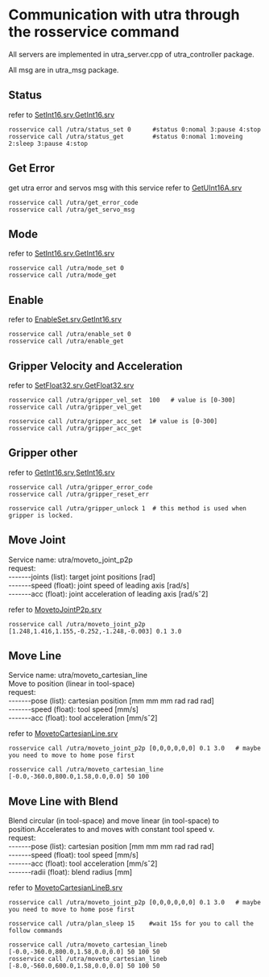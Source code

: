 # Communication with utra through the rosservice command
All servers are implemented in utra_server.cpp of utra_controller package.

All msg are in utra_msg package.


## Status
refer to [SetInt16.srv](../utra_msg/srv/SetInt16.srv),[GetInt16.srv](../utra_msg/srv/GetInt16.srv)

```
rosservice call /utra/status_set 0      #status 0:nomal 3:pause 4:stop
rosservice call /utra/status_get        #status 0:nomal 1:moveing 2:sleep 3:pause 4:stop
```

## Get Error
get utra error and servos msg with this service
refer to [GetUInt16A.srv](../utra_msg/srv/GetUInt16A.srv)

```
rosservice call /utra/get_error_code 
rosservice call /utra/get_servo_msg  
```

## Mode 
refer to [SetInt16.srv](../utra_msg/srv/SetInt16.srv),[GetInt16.srv](../utra_msg/srv/GetInt16.srv)

```
rosservice call /utra/mode_set 0 
rosservice call /utra/mode_get  
```

## Enable 
refer to [EnableSet.srv](../utra_msg/srv/EnableSet.srv),[GetInt16.srv](../utra_msg/srv/GetInt16.srv)

```
rosservice call /utra/enable_set 0 
rosservice call /utra/enable_get  
```

## Gripper Velocity and Acceleration
refer to [SetFloat32.srv](../utra_msg/srv/SetFloat32.srv),[GetFloat32.srv](../utra_msg/srv/GetFloat32.srv)

```
rosservice call /utra/gripper_vel_set  100   # value is [0-300]
rosservice call /utra/gripper_vel_get  

rosservice call /utra/gripper_acc_set  1# value is [0-300]
rosservice call /utra/gripper_acc_get 
```

## Gripper other
refer to [GetInt16.srv](../utra_msg/srv/GetInt16.srv),[SetInt16.srv](../utra_msg/srv/SetInt16.srv)

```
rosservice call /utra/gripper_error_code 
rosservice call /utra/gripper_reset_err 

rosservice call /utra/gripper_unlock 1  # this method is used when gripper is locked.
```

## Move Joint
Service name: utra/moveto_joint_p2p  
request:   
-------joints (list): target joint positions [rad]   
-------speed (float): joint speed of leading axis [rad/s]   
-------acc (float): joint acceleration of leading axis [rad/sˆ2]   

refer to [MovetoJointP2p.srv](../utra_msg/srv/MovetoJointP2p.srv)

```
rosservice call /utra/moveto_joint_p2p [1.248,1.416,1.155,-0.252,-1.248,-0.003] 0.1 3.0
```

## Move Line
Service name: utra/moveto_cartesian_line  
Move to position (linear in tool-space)   
request:   
-------pose (list): cartesian position [mm mm mm rad rad rad]  
-------speed (float): tool speed [mm/s]  
-------acc (float): tool acceleration [mm/sˆ2]  

refer to [MovetoCartesianLine.srv](../utra_msg/srv/MovetoCartesianLine.srv)

```
rosservice call /utra/moveto_joint_p2p [0,0,0,0,0,0] 0.1 3.0   # maybe you need to move to home pose first

rosservice call /utra/moveto_cartesian_line [-0.0,-360.0,800.0,1.58,0.0,0.0] 50 100   
```

## Move Line with Blend 
Blend circular (in tool-space) and move linear (in tool-space) to position.Accelerates to and moves with constant tool speed v.  
request:   
-------pose (list): cartesian position [mm mm mm rad rad rad]  
-------speed (float): tool speed [mm/s]  
-------acc (float): tool acceleration [mm/sˆ2]  
-------radii (float): blend radius [mm]  

refer to [MovetoCartesianLineB.srv](../utra_msg/srv/MovetoCartesianLineB.srv)

```
rosservice call /utra/moveto_joint_p2p [0,0,0,0,0,0] 0.1 3.0   # maybe you need to move to home pose first

rosservice call /utra/plan_sleep 15    #wait 15s for you to call the follow commands 

rosservice call /utra/moveto_cartesian_lineb [-0.0,-360.0,800.0,1.58,0.0,0.0] 50 100 50 
rosservice call /utra/moveto_cartesian_lineb [-8.0,-560.0,600.0,1.58,0.0,0.0] 50 100 50 
```